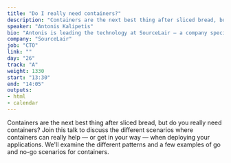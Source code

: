 ```yaml
---
title: "Do I really need containers?"
description: "Containers are the next best thing after sliced bread, but do you really need containers?"
speaker: "Antonis Kalipetis"
bio: "Antonis is leading the technology at SourceLair – a company specialized in creating developer tools, while at the same time helps teams improve their development workflow. He's a Python lover and developer, and a Docker Captain. When not talking about himself in the third person, he loves automating stuff and sharing knowledge around all things containers, DevOps and developer workflows."
company: "SourceLair"
job: "CTO"
link: ""
day: "26"
track: "A"
weight: 1330
start: "13:30"
end: "14:05"
outputs:
- html
- calendar
---
```


Containers are the next best thing after sliced bread, but do you really need containers? Join this talk to discuss the different scenarios where containers can really help — or get in your way — when deploying your applications. We'll examine the different patterns and a few examples of go and no-go scenarios for containers.

<!--
There's a great movement towards containerizing a company's infrastructure. While in many cases this includes many benefits in terms of resilience and agility, there are times where going to containers is not a good option. During the talk, we'll discuss some anti-patterns of moving to containers and we'll try to examine the different cases, where moving to containers presents real benefits for the business.
-->